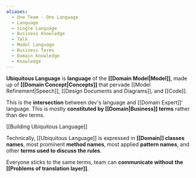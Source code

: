 ```yaml
---
aliases:
  - One Team - One Language
  - Language
  - Single Language
  - Business Knowledge
  - Talk
  - Model Language
  - Business Terms
  - Domain Knowledge
  - Knowledge
---
```

**Ubiquitous Language** is **language** of the **[[Domain Model|Model]]**, made up of **[[Domain Concept|Concepts]]** that pervade [[Model Refinement|Speech]], [[Design Documents and Diagrams]], and [[Code]].

This is the **intersection** between dev's language and [[Domain Expert]]' language. This is mostly **constituted by [[Domain|Business]] terms** rather than dev terms.

[[Building Ubiquitous Language]]

Technically, [[Ubiquitous Language]] is expressed in **[[Domain]] classes names**, most prominent **method names**, most applied **pattern names**, and other **terms used to discuss the rules**.

Everyone sticks to the same terms, team can **communicate without the [[Problems of translation layer]]**.
